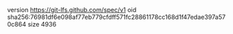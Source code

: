 version https://git-lfs.github.com/spec/v1
oid sha256:76981df6e098af77eb779cfdff571fc28861178cc168d1f47edae397a570c864
size 4936
